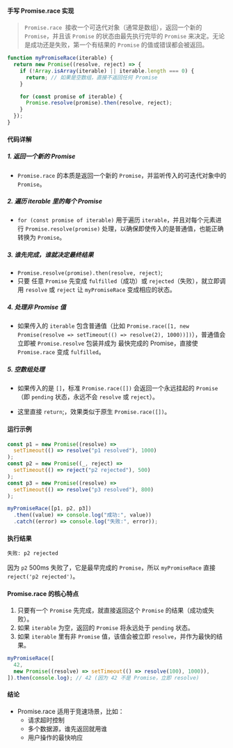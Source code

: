 #### 手写 Promise.race 实现

> `Promise.race `接收一个可迭代对象（通常是数组），返回一个新的 `Promise`，并且该 `Promise` 的状态由最先执行完毕的 `Promise` 来决定。无论是成功还是失败，第一个有结果的 `Promise` 的值或错误都会被返回。

```js
function myPromiseRace(iterable) {
  return new Promise((resolve, reject) => {
    if (!Array.isArray(iterable) || iterable.length === 0) {
      return; // 如果是空数组，直接不返回任何 Promise
    }

    for (const promise of iterable) {
      Promise.resolve(promise).then(resolve, reject);
    }
  });
}
```

#### 代码详解

##### 1. 返回一个新的 Promise

- `Promise.race` 的本质是返回一个新的 `Promise`，并监听传入的可迭代对象中的 `Promise`。

##### 2. 遍历 iterable 里的每个 Promise

- `for (const promise of iterable)` 用于遍历 `iterable`，并且对每个元素进行 `Promise.resolve(promise)` 处理，以确保即使传入的是普通值，也能正确转换为 `Promise`。

##### 3. 谁先完成，谁就决定最终结果

- `Promise.resolve(promise).then(resolve, reject)`;
- 只要 任意 `Promise` 先变成 `fulfilled`（成功）或 `rejected`（失败），就立即调用 `resolve` 或 `reject` 让 `myPromiseRace` 变成相应的状态。

##### 4. 处理非 Promise 值

- 如果传入的 `iterable` 包含普通值（比如 `Promise.race([1, new Promise(resolve => setTimeout(() => resolve(2), 1000))])`），普通值会立即被 `Promise.resolve` 包装并成为 最快完成的 Promise，直接使 `Promise.race` 变成 `fulfilled`。

##### 5. 空数组处理

- 如果传入的是 `[]`，标准 `Promise.race([])` 会返回一个永远挂起的 `Promise`（即 `pending` 状态，永远不会 `resolve` 或 `reject`）。

* 这里直接 `return`;，效果类似于原生 `Promise.race([])`。

#### 运行示例

```js
const p1 = new Promise((resolve) =>
  setTimeout(() => resolve("p1 resolved"), 1000)
);
const p2 = new Promise((_, reject) =>
  setTimeout(() => reject("p2 rejected"), 500)
);
const p3 = new Promise((resolve) =>
  setTimeout(() => resolve("p3 resolved"), 800)
);

myPromiseRace([p1, p2, p3])
  .then((value) => console.log("成功:", value))
  .catch((error) => console.log("失败:", error));
```

#### 执行结果

```bash
失败: p2 rejected
```

因为 `p2` 500ms 失败了，它是最早完成的 `Promise`，所以 `myPromiseRace` 直接 `reject('p2 rejected')`。

#### Promise.race 的核心特点

1. 只要有一个 `Promise` 先完成，就直接返回这个 `Promise` 的结果（成功或失败）。
2. 如果 `iterable` 为空，返回的 `Promise` 将永远处于 `pending` 状态。
3. 如果 `iterable` 里有非 `Promise` 值，该值会被立即 `resolve`，并作为最快的结果。

```js
myPromiseRace([
  42,
  new Promise((resolve) => setTimeout(() => resolve(100), 1000)),
]).then(console.log); // 42 (因为 42 不是 Promise，立即 resolve)
```

#### 结论

- Promise.race 适用于竞速场景，比如：
  - 请求超时控制
  - 多个数据源，谁先返回就用谁
  - 用户操作的最快响应
